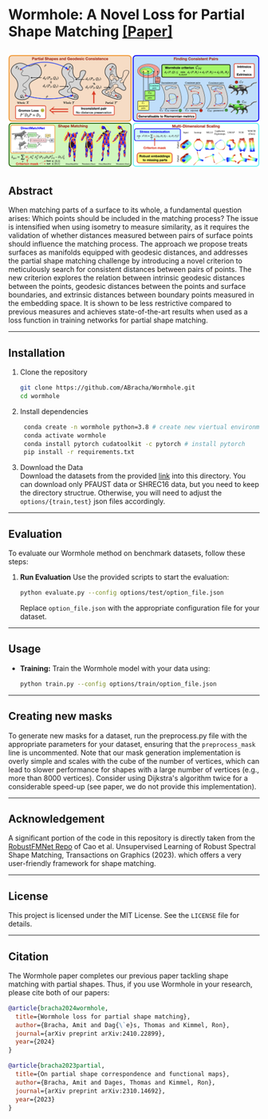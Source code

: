 # Wormhole: A Novel Loss for Partial Shape Matching [\[Paper\]](https://arxiv.org/abs/2410.22899)
![teaser_image](assets/teaser.png)
---

## Abstract

When matching parts of a surface to its whole, a fundamental question arises: Which points should be included in the matching process?
The issue is intensified when using isometry to measure similarity, as it requires the validation of whether distances measured between pairs of surface points should influence the matching process.
The approach we propose treats surfaces as manifolds equipped with geodesic distances, and addresses the partial shape matching challenge by introducing a novel criterion to meticulously search for consistent distances between pairs of points.
The new criterion explores the relation between intrinsic geodesic distances between the points, geodesic distances between the points and surface boundaries, and extrinsic distances between boundary points measured in the embedding space.
It is shown to be less restrictive compared to previous measures and achieves state-of-the-art results when used as a loss function in training networks for partial shape matching.

---

## Installation

1. Clone the repository

   ```bash
   git clone https://github.com/ABracha/Wormhole.git
   cd wormhole
   ```

2. Install dependencies

   ```bash
    conda create -n wormhole python=3.8 # create new viertual environment
    conda activate wormhole
    conda install pytorch cudatoolkit -c pytorch # install pytorch
    pip install -r requirements.txt
   ```

3. Download the Data\
   Download the datasets from the provided [link](https://technionmail-my.sharepoint.com/:f:/g/personal/amit_bracha_campus_technion_ac_il/El8ajzrIw-tOiRU5AP9GUxwB-G85CU9ZHmJwgDLufPXTgg?e=oJr0Kq) into this directory. You can download only PFAUST data or SHREC16 data, but you need to keep the directory structrue. Otherwise, you will need to adjust the `options/{train,test}` json files accordingly.

---

## Evaluation

To evaluate our Wormhole method on benchmark datasets, follow these steps:

1. **Run Evaluation**
   Use the provided scripts to start the evaluation:
   ```bash
   python evaluate.py --config options/test/option_file.json
   ```
   Replace `option_file.json` with the appropriate configuration file for your dataset.

---

## Usage

- **Training:** Train the Wormhole model with your data using:
  ```bash
  python train.py --config options/train/option_file.json
  ```
---

## Creating new masks

To generate new masks for a dataset, run the preprocess.py file with the appropriate parameters for your dataset, ensuring that the `preprocess_mask` line is uncommented. Note that our mask generation implementation is overly simple and scales with the cube of the number of vertices, which can lead to slower performance for shapes with a large number of vertices (e.g., more than 8000 vertices). Consider using Dijkstra's algorithm twice for a considerable speed-up (see paper, we do not provide this implementation).

---

## Acknowledgement

A significant portion of the code in this repository is directly taken from the [RobustFMNet Repo](https://github.com/dongliangcao/Unsupervised-Learning-of-Robust-Spectral-Shape-Matching) of Cao et al. Unsupervised Learning of Robust Spectral Shape Matching, Transactions on Graphics (2023). which offers a very user-friendly framework for shape matching.

---
## License

This project is licensed under the MIT License. See the `LICENSE` file for details.

---

## Citation

The Wormhole paper completes our previous paper tackling shape matching with partial shapes. Thus, if you use Wormhole in your research, please cite both of our papers:

```bibtex
@article{bracha2024wormhole,
  title={Wormhole loss for partial shape matching},
  author={Bracha, Amit and Dag{\`e}s, Thomas and Kimmel, Ron},
  journal={arXiv preprint arXiv:2410.22899},
  year={2024}
}
```

```bibtex
@article{bracha2023partial,
  title={On partial shape correspondence and functional maps},
  author={Bracha, Amit and Dages, Thomas and Kimmel, Ron},
  journal={arXiv preprint arXiv:2310.14692},
  year={2023}
}
```